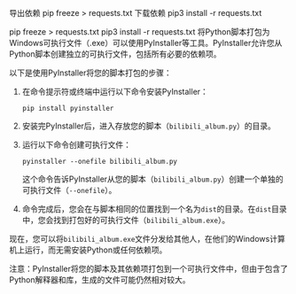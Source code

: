 导出依赖
pip freeze > requests.txt
下载依赖
pip3 install -r requests.txt

pip freeze > requests.txt
pip3 install -r requests.txt
将Python脚本打包为Windows可执行文件（.exe）可以使用PyInstaller等工具。PyInstaller允许您从Python脚本创建独立的可执行文件，包括所有必要的依赖项。

以下是使用PyInstaller将您的脚本打包的步骤：

1. 在命令提示符或终端中运行以下命令安装PyInstaller：
   ```
   pip install pyinstaller
   ```

2. 安装完PyInstaller后，进入存放您的脚本（`bilibili_album.py`）的目录。

3. 运行以下命令创建可执行文件：
   ```
   pyinstaller --onefile bilibili_album.py
   ```

   这个命令告诉PyInstaller从您的脚本（`bilibili_album.py`）创建一个单独的可执行文件（`--onefile`）。

4. 命令完成后，您会在与脚本相同的位置找到一个名为`dist`的目录。在`dist`目录中，您会找到打包好的可执行文件（`bilibili_album.exe`）。

现在，您可以将`bilibili_album.exe`文件分发给其他人，在他们的Windows计算机上运行，而无需安装Python或任何依赖项。

注意：PyInstaller将您的脚本及其依赖项打包到一个可执行文件中，但由于包含了Python解释器和库，生成的文件可能仍然相对较大。